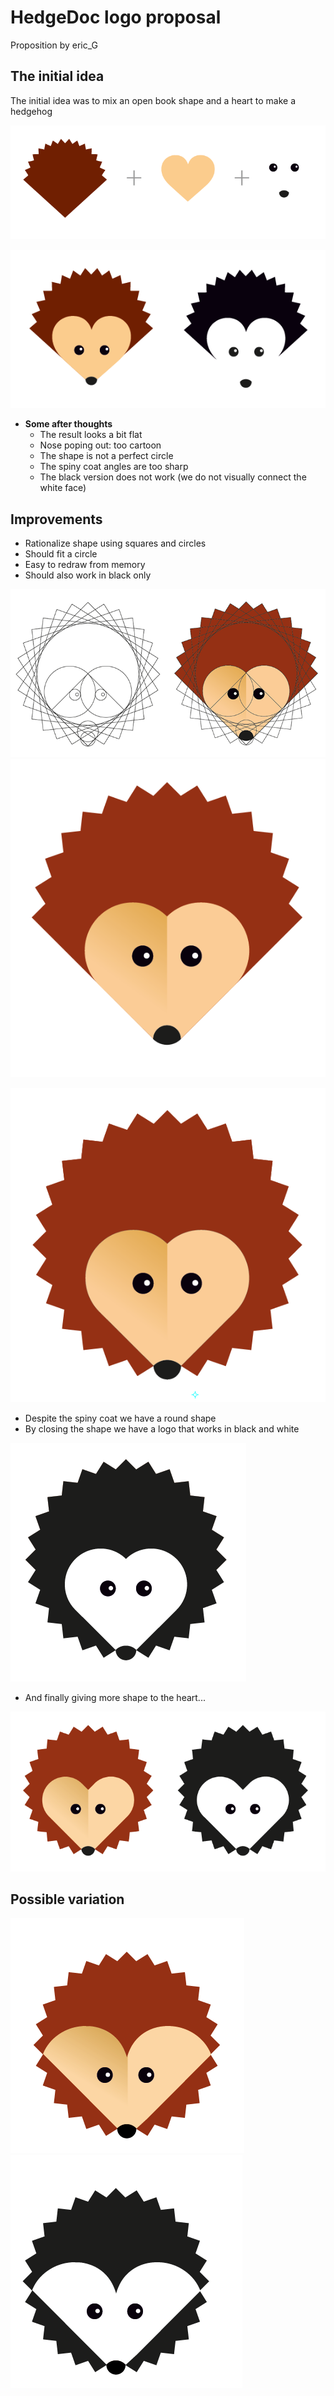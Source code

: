 # HedgeDoc logo proposal

Proposition by eric_G

## The initial idea

The initial idea was to mix an open book shape and a heart to make a hedgehog

![](images/1.png)

![](images/2.png)

* **Some after thoughts**
	* The result looks a bit flat
	* Nose poping out: too cartoon
	* The shape is not a perfect circle
	* The spiny coat angles are too sharp
	* The black version does not work (we do not visually connect the white face)

## Improvements

* Rationalize shape using squares and circles
* Should fit a circle
* Easy to redraw from memory
* Should also work in black only

![](images/3.png) 
![](images/5.png)

![](images/6.png)

* Despite the spiny coat we have a round shape
* By closing the shape we have a logo that works in black and white
 
![](images/6_1.png)

* And finally giving more shape to the heart...

![](images/6.2.png)

## Possible variation

![](images/7.png)![](images/8.png)

